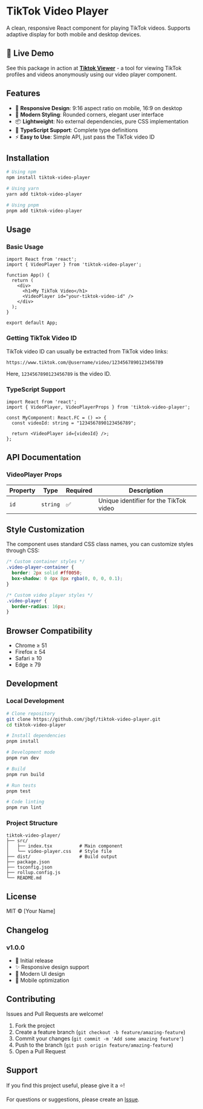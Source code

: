 # TikTok Video Player

A clean, responsive React component for playing TikTok videos. Supports adaptive display for both mobile and desktop devices.

## 🚀 Live Demo

See this package in action at **[Tiktok Viewer](https://www.anonymous-viewer.com/)** - a tool for viewing TikTok profiles and videos anonymously using our video player component.

## Features

- 📱 **Responsive Design**: 9:16 aspect ratio on mobile, 16:9 on desktop
- 🎨 **Modern Styling**: Rounded corners, elegant user interface
- 📦 **Lightweight**: No external dependencies, pure CSS implementation
- 🔧 **TypeScript Support**: Complete type definitions
- ⚡ **Easy to Use**: Simple API, just pass the TikTok video ID

## Installation

```bash
# Using npm
npm install tiktok-video-player

# Using yarn
yarn add tiktok-video-player

# Using pnpm
pnpm add tiktok-video-player
```

## Usage

### Basic Usage

```tsx
import React from 'react';
import { VideoPlayer } from 'tiktok-video-player';

function App() {
  return (
    <div>
      <h1>My TikTok Video</h1>
      <VideoPlayer id="your-tiktok-video-id" />
    </div>
  );
}

export default App;
```

### Getting TikTok Video ID

TikTok video ID can usually be extracted from TikTok video links:

```
https://www.tiktok.com/@username/video/1234567890123456789
```

Here, `1234567890123456789` is the video ID.

### TypeScript Support

```tsx
import React from 'react';
import { VideoPlayer, VideoPlayerProps } from 'tiktok-video-player';

const MyComponent: React.FC = () => {
  const videoId: string = "1234567890123456789";
  
  return <VideoPlayer id={videoId} />;
};
```

## API Documentation

### VideoPlayer Props

| Property | Type | Required | Description |
|----------|------|----------|-------------|
| `id` | `string` | ✅ | Unique identifier for the TikTok video |

## Style Customization

The component uses standard CSS class names, you can customize styles through CSS:

```css
/* Custom container styles */
.video-player-container {
  border: 2px solid #ff0050;
  box-shadow: 0 4px 8px rgba(0, 0, 0, 0.1);
}

/* Custom video player styles */
.video-player {
  border-radius: 16px;
}
```

## Browser Compatibility

- Chrome ≥ 51
- Firefox ≥ 54
- Safari ≥ 10
- Edge ≥ 79

## Development

### Local Development

```bash
# Clone repository
git clone https://github.com/jbgf/tiktok-video-player.git
cd tiktok-video-player

# Install dependencies
pnpm install

# Development mode
pnpm run dev

# Build
pnpm run build

# Run tests
pnpm test

# Code linting
pnpm run lint
```

### Project Structure

```
tiktok-video-player/
├── src/
│   ├── index.tsx          # Main component
│   └── video-player.css   # Style file
├── dist/                  # Build output
├── package.json
├── tsconfig.json
├── rollup.config.js
└── README.md
```

## License

MIT © [Your Name]

## Changelog

### v1.0.0

- 🎉 Initial release
- ✨ Responsive design support
- 🎨 Modern UI design
- 📱 Mobile optimization

## Contributing

Issues and Pull Requests are welcome!

1. Fork the project
2. Create a feature branch (`git checkout -b feature/amazing-feature`)
3. Commit your changes (`git commit -m 'Add some amazing feature'`)
4. Push to the branch (`git push origin feature/amazing-feature`)
5. Open a Pull Request

## Support

If you find this project useful, please give it a ⭐️!

For questions or suggestions, please create an [Issue](https://github.com/jbgf/tiktok-video-player/issues). 
